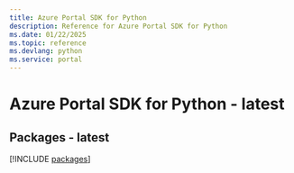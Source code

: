 ```yaml
---
title: Azure Portal SDK for Python
description: Reference for Azure Portal SDK for Python
ms.date: 01/22/2025
ms.topic: reference
ms.devlang: python
ms.service: portal
---
```

# Azure Portal SDK for Python - latest
## Packages - latest
[!INCLUDE [packages](portal-index.md)]